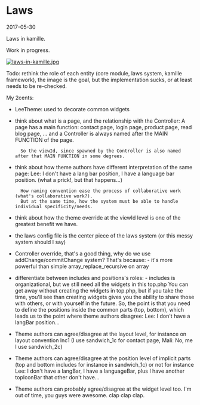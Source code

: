 Laws
===============
2017-05-30



Laws in kamille.

Work in progress.


[![laws-in-kamille.jpg](http://lingtalfi.com/img/universe/Kamille/laws-in-kamille.jpg)](http://lingtalfi.com/img/universe/Kamille/laws-in-kamille.jpg)


Todo: rethink the role of each entity (core module, laws system, kamille framework),
the image is the goal, but the implementation sucks, or at least needs to be re-checked.


My 2cents: 
- LeeTheme: used to decorate common widgets
- think about what is a page, and the relationship with the Controller:
        A page has a main function: contact page, login page, product page, read blog page, ...
        and a Controller is always named after the MAIN FUNCTION of the page.
        
        So the viewId, since spawned by the Controller is also named after that MAIN FUNCTION in some degrees.
        
- think about how theme authors have different interpretation of the same page:
        Lee: I don't have a lang bar position, I have a language bar position. (what a prick!, but that happens...)
        
        How naming convention ease the process of collaborative work (what's collaborative work?).
        But at the same time, how the system must be able to handle individual specificity/needs.
        
- think about how the theme override at the viewId level is one of the greatest benefit we have.
- the laws config file is the center piece of the laws system (or this messy system should I say)

- Controller override, that's a good thing, why do we use addChange/commitChange system?
           That's because:
                - it's more powerful than simple array_replace_recursive on array
                
- differentiate between includes and positions's roles:
        - includes is organizational, but we still need all the widgets in this top.php
                        You can get away without creating the widgets in top.php, but if you take the time,
                        you'll see than creating widgets gives you the ability to share those with others, 
                        or with yourself in the future.
                        So, the point is that you need to define the positions inside the common parts (top, bottom),
                        which leads us to the point where theme authors disagree:
                            Lee: I don't have a langBar position...
                            
- Theme authors can agree/disagree at the layout level,
        for instance on layout convention lnc1 (I use sandwich_1c for contact page, Mali: No, me I use sandwich_2c)
- Theme authors can agree/disagree at the position level of implicit parts (top and bottom includes for instance in sandwich_1c) or not
        for instance Lee: I don't have a langBar, I have a languageBar, plus I have another topIconBar that other don't have...
- Theme authors can probably agree/disagree at the widget level too. 
            I'm out of time, you guys were awesome. clap clap clap. 

        
        
                        
                        
                        
        
        
        
